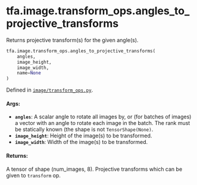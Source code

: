 <div itemscope itemtype="http://developers.google.com/ReferenceObject">
<meta itemprop="name" content="tfa.image.transform_ops.angles_to_projective_transforms" />
<meta itemprop="path" content="Stable" />
</div>

# tfa.image.transform_ops.angles_to_projective_transforms

Returns projective transform(s) for the given angle(s).

``` python
tfa.image.transform_ops.angles_to_projective_transforms(
    angles,
    image_height,
    image_width,
    name=None
)
```



Defined in [`image/transform_ops.py`](https://github.com/tensorflow/addons/tree/r0.3/tensorflow_addons/image/transform_ops.py).

<!-- Placeholder for "Used in" -->

#### Args:

* <b>`angles`</b>: A scalar angle to rotate all images by, or (for batches of
    images) a vector with an angle to rotate each image in the batch. The
    rank must be statically known (the shape is not `TensorShape(None)`.
* <b>`image_height`</b>: Height of the image(s) to be transformed.
* <b>`image_width`</b>: Width of the image(s) to be transformed.


#### Returns:

A tensor of shape (num_images, 8). Projective transforms which can be
given to `transform` op.